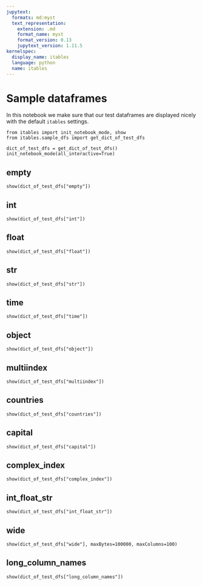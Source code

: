 ```yaml
---
jupytext:
  formats: md:myst
  text_representation:
    extension: .md
    format_name: myst
    format_version: 0.13
    jupytext_version: 1.11.5
kernelspec:
  display_name: itables
  language: python
  name: itables
---
```


# Sample dataframes

In this notebook we make sure that our test dataframes are displayed nicely with the default `itables` settings.

```{code-cell} ipython3
from itables import init_notebook_mode, show
from itables.sample_dfs import get_dict_of_test_dfs

dict_of_test_dfs = get_dict_of_test_dfs()
init_notebook_mode(all_interactive=True)
```

## empty

```{code-cell} ipython3
show(dict_of_test_dfs["empty"])
```

## int

```{code-cell} ipython3
show(dict_of_test_dfs["int"])
```

## float

```{code-cell} ipython3
show(dict_of_test_dfs["float"])
```

## str

```{code-cell} ipython3
show(dict_of_test_dfs["str"])
```

## time

```{code-cell} ipython3
show(dict_of_test_dfs["time"])
```

## object

```{code-cell} ipython3
show(dict_of_test_dfs["object"])
```

## multiindex

```{code-cell} ipython3
show(dict_of_test_dfs["multiindex"])
```

## countries

```{code-cell} ipython3
show(dict_of_test_dfs["countries"])
```

## capital

```{code-cell} ipython3
show(dict_of_test_dfs["capital"])
```

## complex_index

```{code-cell} ipython3
show(dict_of_test_dfs["complex_index"])
```

## int_float_str

```{code-cell} ipython3
show(dict_of_test_dfs["int_float_str"])
```

## wide

```{code-cell} ipython3
show(dict_of_test_dfs["wide"], maxBytes=100000, maxColumns=100)
```

## long_column_names

```{code-cell} ipython3
show(dict_of_test_dfs["long_column_names"])
```
